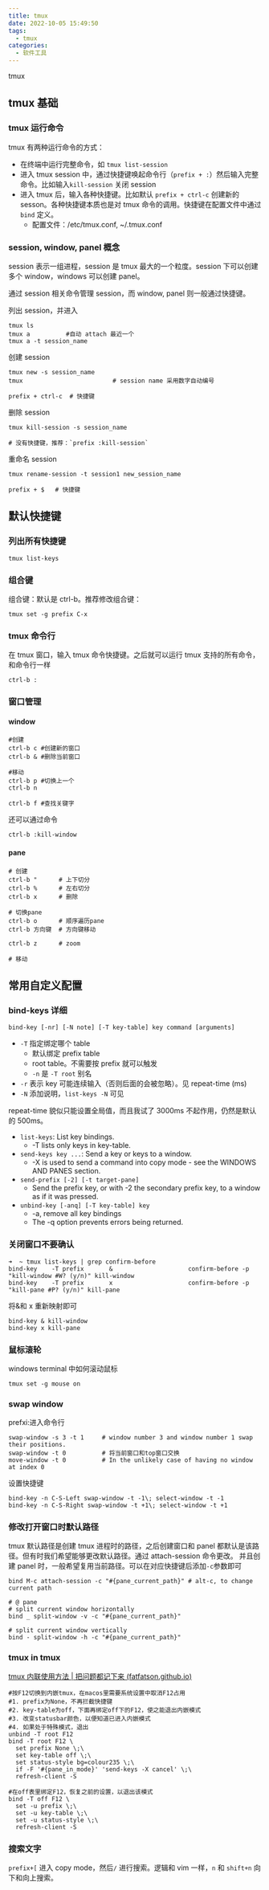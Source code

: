 ```yaml
---
title: tmux
date: 2022-10-05 15:49:50
tags:
  - tmux
categories:
  - 软件工具
---
```


tmux
<!-- more -->
## tmux 基础

### tmux 运行命令

tmux 有两种运行命令的方式：

- 在终端中运行完整命令，如 `tmux list-session`
- 进入 tmux session 中，通过快捷键唤起命令行（`prefix + :`）然后输入完整命令。比如输入`kill-session` 关闭 session
- 进入 tmux 后，输入各种快捷键。比如默认 `prefix + ctrl-c` 创建新的 sesson。各种快捷键本质也是对 tmux 命令的调用。快捷键在配置文件中通过 `bind` 定义。
  - 配置文件：/etc/tmux.conf, ~/.tmux.conf

### session, window, panel 概念

session 表示一组进程，session 是 tmux 最大的一个粒度。session 下可以创建多个 window，windows 可以创建 panel。

通过 session 相关命令管理 session，而 window, panel 则一般通过快捷键。

列出 session，并进入

```
tmux ls
tmux a          #自动 attach 最近一个
tmux a -t session_name
```

创建 session

```
tmux new -s session_name
tmux                         # session name 采用数字自动编号

prefix + ctrl-c  # 快捷键
```

删除 session

```
tmux kill-session -s session_name

# 没有快捷键，推荐：`prefix :kill-session`
```

重命名 session

```
tmux rename-session -t session1 new_session_name

prefix + $   # 快捷键
```

## 默认快捷键

### 列出所有快捷键

```
tmux list-keys
```

### 组合键

组合键：默认是 ctrl-b。推荐修改组合键：

```
tmux set -g prefix C-x
```

### tmux 命令行

在 tmux 窗口，输入 tmux 命令快捷键。之后就可以运行 tmux 支持的所有命令，和命令行一样

```
ctrl-b :
```

### 窗口管理

#### window

```
#创建
ctrl-b c #创建新的窗口
ctrl-b & #删除当前窗口

#移动
ctrl-b p #切换上一个
ctrl-b n

ctrl-b f #查找关键字
```

还可以通过命令

```
ctrl-b :kill-window
```

#### pane

```
# 创建
ctrl-b "      # 上下切分
ctrl-b %      # 左右切分
ctrl-b x      # 删除

# 切换pane
ctrl-b o      # 顺序遍历pane
ctrl-b 方向键  # 方向键移动

ctrl-b z      # zoom

# 移动
```

## 常用自定义配置

### bind-keys 详细

`bind-key [-nr] [-N note] [-T key-table] key command [arguments]`

- `-T` 指定绑定哪个 table
  - 默认绑定 prefix table
  - root table。不需要按 prefix 就可以触发
  - `-n` 是 `-T root` 别名
- `-r` 表示 key 可能连续输入（否则后面的会被忽略）。见 repeat-time (ms)
- `-N` 添加说明，`list-keys -N` 可见

repeat-time 貌似只能设置全局值，而且我试了 3000ms 不起作用，仍然是默认的 500ms。

- `list-keys`: List key bindings.
  - -T lists only keys in key-table.
- `send-keys key ...`: Send a key or keys to a window.
  - -X is used to send a command into copy mode - see the WINDOWS AND PANES section.
- `send-prefix [-2] [-t target-pane]`
  - Send the prefix key, or with -2 the secondary prefix key, to a window as if it was pressed.
- `unbind-key [-anq] [-T key-table] key`
  - -a, remove all key bindings
  - The -q option prevents errors being returned.

### 关闭窗口不要确认

```
➜  ~ tmux list-keys | grep confirm-before
bind-key    -T prefix       &                     confirm-before -p "kill-window #W? (y/n)" kill-window
bind-key    -T prefix       x                     confirm-before -p "kill-pane #P? (y/n)" kill-pane
```

将&和 x 重新映射即可

```
bind-key & kill-window
bind-key x kill-pane
```

### 鼠标滚轮

windows terminal 中如何滚动鼠标

```
tmux set -g mouse on
```

### swap window

prefxi:进入命令行

```
swap-window -s 3 -t 1     # window number 3 and window number 1 swap their positions.
swap-window -t 0          # 将当前窗口和top窗口交换
move-window -t 0          # In the unlikely case of having no window at index 0
```

设置快捷键

```
bind-key -n C-S-Left swap-window -t -1\; select-window -t -1
bind-key -n C-S-Right swap-window -t +1\; select-window -t +1
```

### 修改打开窗口时默认路径

tmux 默认路径是创建 tmux 进程时的路径，之后创建窗口和 panel 都默认是该路径。但有时我们希望能够更改默认路径。通过 attach-session 命令更改。
并且创建 panel 时，一般希望复用当前路径。可以在对应快捷键后添加`-c`参数即可

```
bind M-c attach-session -c "#{pane_current_path}" # alt-c, to change current path

# @ pane
# split current window horizontally
bind _ split-window -v -c "#{pane_current_path}"

# split current window vertically
bind - split-window -h -c "#{pane_current_path}"
```

### tmux in tmux

[tmux 内联使用方法 | 把问题都记下来 (fatfatson.github.io)](https://fatfatson.github.io/2019/08/11/tmux%E5%86%85%E8%81%94%E4%BD%BF%E7%94%A8%E6%96%B9%E6%B3%95/)

```
#按F12切换到内嵌tmux，在macos里需要系统设置中取消F12占用  
#1. prefix为None，不再拦截快捷键  
#2. key-table为off，下面再绑定off下的F12，使之能退出内嵌模式  
#3. 改变statusbar颜色，以便知道已进入内嵌模式  
#4. 如果处于特殊模式，退出  
unbind -T root F12  
bind -T root F12 \  
  set prefix None \;\  
  set key-table off \;\  
  set status-style bg=colour235 \;\  
  if -F '#{pane_in_mode}' 'send-keys -X cancel' \;\  
  refresh-client -S  
  
#在off表里绑定F12，恢复之前的设置，以退出该模式  
bind -T off F12 \  
  set -u prefix \;\  
  set -u key-table \;\  
  set -u status-style \;\  
  refresh-client -S
```

### 搜索文字

`prefix+[` 进入 copy mode，然后`/` 进行搜索。逻辑和 vim 一样，`n` 和 `shift+n` 向下和向上搜索。
